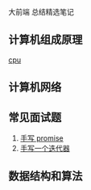大前端 总结精选笔记

## 计算机组成原理

[cpu](./principles-of-computer-composition//cpu.md)

## 计算机网络

## 常见面试题

1. [手写 promise](./interview-question/writePromise.md)
2. [手写一个迭代器](./interview-question//writeGenerator.md)

## 数据结构和算法
